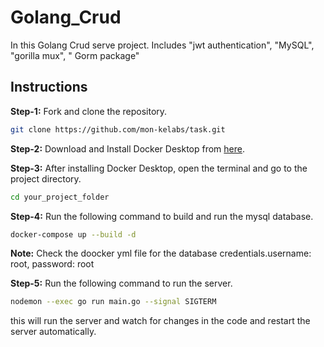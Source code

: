 # Golang_Crud

In this Golang Crud serve project. Includes "jwt authentication", "MySQL", "gorilla mux", " Gorm package"

## Instructions

**Step-1:** Fork and clone the repository.

```bash
git clone https://github.com/mon-kelabs/task.git
```

**Step-2:** Download and Install Docker Desktop from [here](https://www.docker.com/products/docker-desktop).

**Step-3:** After installing Docker Desktop, open the terminal and go to the project directory.

```bash
cd your_project_folder
```

**Step-4:** Run the following command to build and run the mysql database.

```bash
docker-compose up --build -d
```

**Note:** Check the doocker yml file for the database credentials.username: root, password: root

**Step-5:** Run the following command to run the server.

```bash
nodemon --exec go run main.go --signal SIGTERM
```

this will run the server and watch for changes in the code and restart the server automatically.
